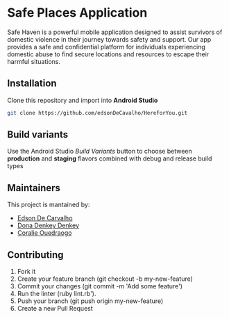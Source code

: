 # Safe Places Application

Safe Haven is a powerful mobile application designed to assist survivors of domestic violence in their journey towards safety and support. Our app provides a safe and confidential platform for individuals experiencing domestic abuse to find secure locations and resources to escape their harmful situations.

## Installation
Clone this repository and import into **Android Studio**
```bash
git clone https://github.com/edsonDeCavalho/HereForYou.git
```


## Build variants
Use the Android Studio *Build Variants* button to choose between **production** and **staging** flavors combined with debug and release build types


## Maintainers
This project is mantained by:
* [Edson De Carvalho](https://github.com/edsonDeCavalho)
* [Dona Denkey Denkey](https://github.com/Dona-dky)
* [Coralie Ouedraogo](https://github.com/coralieO)


## Contributing

1. Fork it
2. Create your feature branch (git checkout -b my-new-feature)
3. Commit your changes (git commit -m 'Add some feature')
4. Run the linter (ruby lint.rb').
5. Push your branch (git push origin my-new-feature)
6. Create a new Pull Request
